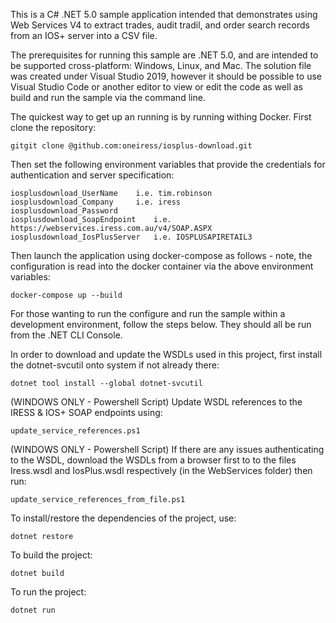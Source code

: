 This is a C# .NET 5.0 sample application intended that demonstrates using Web Services V4 to extract trades, audit tradil, and order search records from an IOS+ server into a CSV file.

The prerequisites for running this sample are .NET 5.0, and are intended to be supported cross-platform: Windows, Linux, and Mac. 
The solution file was created under Visual Studio 2019, however it should be possible to use Visual Studio Code or another editor to view or edit the code as well as build and run the sample via the command line.

The quickest way to get up an running is by running withing Docker. First clone the repository:
```
gitgit clone @github.com:oneiress/iosplus-download.git
```

Then set the following environment variables that provide the credentials for authentication and server specification:
```
iosplusdownload_UserName	i.e. tim.robinson	
iosplusdownload_Company		i.e. iress
iosplusdownload_Password	
iosplusdownload_SoapEndpoint	i.e. https://webservices.iress.com.au/v4/SOAP.ASPX
iosplusdownload_IosPlusServer	i.e. IOSPLUSAPIRETAIL3
 ```
 
Then launch the application using docker-compose as follows - note, the configuration is read into the docker container via the above environment variables:

```
docker-compose up --build
```

For those wanting to run the configure and run the sample within a development environment, follow the steps below. They should all be run from the .NET CLI Console.

In order to download and update the WSDLs used in this project, first install the dotnet-svcutil onto system if not already there:
```
dotnet tool install --global dotnet-svcutil
```

(WINDOWS ONLY - Powershell Script) Update WSDL references to the IRESS & IOS+ SOAP endpoints using:
```
update_service_references.ps1
```

(WINDOWS ONLY - Powershell Script) If there are any issues authenticating to the WSDL, download the WSDLs from a browser first to to the files Iress.wsdl and IosPlus.wsdl respectively (in the WebServices folder) then run:
```
update_service_references_from_file.ps1
```

To install/restore the dependencies of the project, use:
```
dotnet restore
``` 

To build the project:
```
dotnet build
```

To run the project:
```
dotnet run
```
